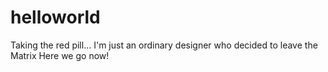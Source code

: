 # helloworld
Taking the red pill...
I'm just an ordinary designer who decided to leave the Matrix
Here we go now!
